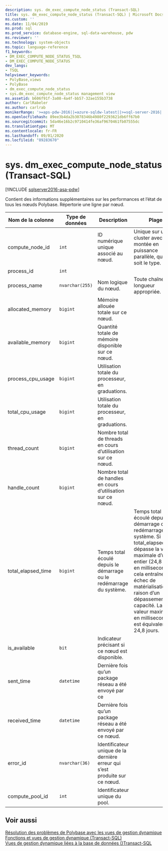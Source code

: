 ```yaml
---
description: sys. dm_exec_compute_node_status (Transact-SQL)
title: sys. dm_exec_compute_node_status (Transact-SQL) | Microsoft Docs
ms.custom: ''
ms.date: 11/04/2019
ms.prod: sql
ms.prod_service: database-engine, sql-data-warehouse, pdw
ms.reviewer: ''
ms.technology: system-objects
ms.topic: language-reference
f1_keywords:
- DM_EXEC_COMPUTE_NODE_STATUS_TSQL
- DM_EXEC_COMPUTE_NODE_STATUS
dev_langs:
- TSQL
helpviewer_keywords:
- PolyBase,views
- PolyBase
- dm_exec_compute_node_status
- sys.dm_exec_compute_node_status management view
ms.assetid: b606f91f-3a08-4a4f-bb57-32ae155b3738
author: CarlRabeler
ms.author: carlrab
monikerRange: '>=aps-pdw-2016||=azure-sqldw-latest||>=sql-server-2016||=sqlallproducts-allversions||>=sql-server-linux-2017||=azuresqldb-mi-current'
ms.openlocfilehash: 89ee3b4da2b3078346b4980f2293621db6ff67b0
ms.sourcegitcommit: 5da46e16b2c9710414fe36af9670461fb07555dc
ms.translationtype: MT
ms.contentlocale: fr-FR
ms.lasthandoff: 09/01/2020
ms.locfileid: "89283670"
---
```

# <a name="sysdm_exec_compute_node_status-transact-sql"></a>sys. dm_exec_compute_node_status (Transact-SQL)
[!INCLUDE [sqlserver2016-asa-pdw](../../includes/applies-to-version/sqlserver2016-asa-pdw.md)]

  Contient des informations supplémentaires sur les performances et l’état de tous les nœuds Polybase. Répertorie une ligne par nœud.  
  
|Nom de la colonne|Type de données|Description|Plage|  
|-----------------|---------------|-----------------|-----------|  
|compute_node_id|`int`|ID numérique unique associé au nœud.|Unique sur un cluster avec montée en puissance parallèle, quel que soit le type.|  
|process_id|`int`|||  
|process_name|`nvarchar(255)`|Nom logique du nœud.|Toute chaîne de longueur appropriée.|  
|allocated_memory|`bigint`|Mémoire allouée totale sur ce nœud.||  
|available_memory|`bigint`|Quantité totale de mémoire disponible sur ce nœud.||  
|process_cpu_usage|`bigint`|Utilisation totale du processeur, en graduations.||  
|total_cpu_usage|`bigint`|Utilisation totale du processeur, en graduations.||  
|thread_count|`bigint`|Nombre total de threads en cours d’utilisation sur ce nœud.||  
|handle_count|`bigint`|Nombre total de handles en cours d’utilisation sur ce nœud.||  
|total_elapsed_time|`bigint`|Temps total écoulé depuis le démarrage ou le redémarrage du système.|Temps total écoulé depuis le démarrage ou le redémarrage du système. Si total_elapsed_time dépasse la valeur maximale d’un entier (24,8 jours en millisecondes), cela entraînera un échec de matérialisation en raison d’un dépassement de capacité. La valeur maximale en millisecondes est équivalente à 24,8 jours.|  
|is_available|`bit`|Indicateur précisant si ce nœud est disponible.||  
|sent_time|`datetime`|Dernière fois qu’un package réseau a été envoyé par ce||  
|received_time|`datetime`|Dernière fois qu’un package réseau a été envoyé par ce nœud.||  
|error_id|`nvarchar(36)`|Identificateur unique de la dernière erreur qui s’est produite sur ce nœud.||
|compute_pool_id|`int`|Identificateur unique du pool.|

## <a name="see-also"></a>Voir aussi  
 [Résolution des problèmes de Polybase avec les vues de gestion dynamique](https://msdn.microsoft.com/library/ce9078b7-a750-4f47-b23e-90b83b783d80)   
 [Fonctions et vues de gestion dynamique &#40;Transact-SQL&#41;](~/relational-databases/system-dynamic-management-views/system-dynamic-management-views.md)   
 [Vues de gestion dynamique liées à la base de données &#40;&#41;Transact-SQL ](../../relational-databases/system-dynamic-management-views/database-related-dynamic-management-views-transact-sql.md)  
  
  
